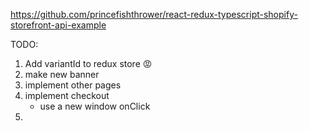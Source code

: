https://github.com/princefishthrower/react-redux-typescript-shopify-storefront-api-example

TODO:

1. Add variantId to redux store 😡
1. make new banner
1. implement other pages
1. implement checkout
    * use a new window onClick
1. 